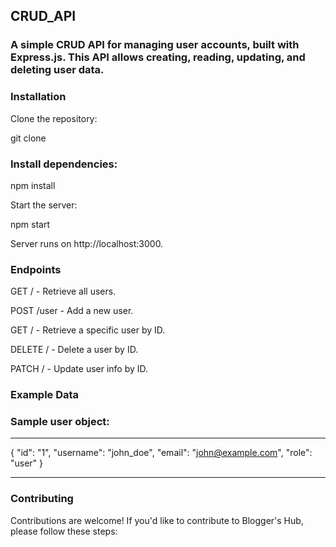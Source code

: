 ## CRUD_API

### A simple CRUD API for managing user accounts, built with Express.js. This API allows creating, reading, updating, and deleting user data.

### Installation

Clone the repository:

git clone <your-repository-url>

### Install dependencies:

npm install

Start the server:

npm start

Server runs on http://localhost:3000.

### Endpoints

GET / - Retrieve all users.

POST /user - Add a new user.

GET / - Retrieve a specific user by ID.

DELETE / - Delete a user by ID.

PATCH / - Update user info by ID.

### Example Data

### Sample user object:
<hr>

{
    "id": "1",
    "username": "john_doe",
    "email": "john@example.com",
    "role": "user"
}
<hr>

### Contributing

Contributions are welcome! If you'd like to contribute to Blogger's Hub, please follow these steps:
